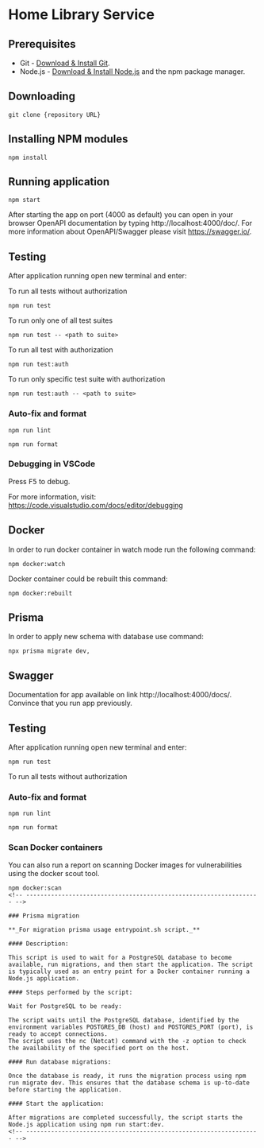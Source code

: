 # Home Library Service

## Prerequisites

- Git - [Download & Install Git](https://git-scm.com/downloads).
- Node.js - [Download & Install Node.js](https://nodejs.org/en/download/) and the npm package manager.

## Downloading

```
git clone {repository URL}
```

## Installing NPM modules

```
npm install
```

## Running application

```
npm start
```

After starting the app on port (4000 as default) you can open
in your browser OpenAPI documentation by typing http://localhost:4000/doc/.
For more information about OpenAPI/Swagger please visit https://swagger.io/.

## Testing

After application running open new terminal and enter:

To run all tests without authorization

```
npm run test
```

To run only one of all test suites

```
npm run test -- <path to suite>
```

To run all test with authorization

```
npm run test:auth
```

To run only specific test suite with authorization

```
npm run test:auth -- <path to suite>
```

### Auto-fix and format

```
npm run lint
```

```
npm run format
```

### Debugging in VSCode

Press <kbd>F5</kbd> to debug.

For more information, visit: https://code.visualstudio.com/docs/editor/debugging

## Docker

In order to run docker container in watch mode run the following command:

```
npm docker:watch
```

Docker container could be rebuilt this command:

```
npm docker:rebuilt
```

## Prisma

In order to apply new schema with database use command:

```
npx prisma migrate dev,
```

## Swagger

Documentation for app available on link http://localhost:4000/docs/.
Convince that you run app previously.

## Testing

After application running open new terminal and enter:

```
npm run test
```

To run all tests without authorization

### Auto-fix and format

```
npm run lint
```

```
npm run format
```

### Scan Docker containers

You can also run a report on scanning Docker images for vulnerabilities using the docker scout tool.

```aiignore
npm docker:scan
<!-- ------------------------------------------------------------------ -->

### Prisma migration

**_For migration prisma usage entrypoint.sh script._**

#### Description:

This script is used to wait for a PostgreSQL database to become available, run migrations, and then start the application. The script is typically used as an entry point for a Docker container running a Node.js application.

#### Steps performed by the script:

Wait for PostgreSQL to be ready:

The script waits until the PostgreSQL database, identified by the environment variables POSTGRES_DB (host) and POSTGRES_PORT (port), is ready to accept connections.
The script uses the nc (Netcat) command with the -z option to check the availability of the specified port on the host.

#### Run database migrations:

Once the database is ready, it runs the migration process using npm run migrate dev. This ensures that the database schema is up-to-date before starting the application.

#### Start the application:

After migrations are completed successfully, the script starts the Node.js application using npm run start:dev.
<!-- ------------------------------------------------------------------ -->
```

